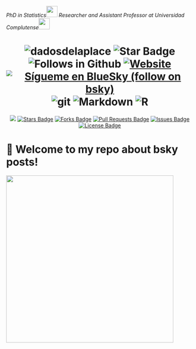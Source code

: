 
<p><em>PhD in Statistics<img src="https://media.giphy.com/media/fYSnHlufseco8Fh93Z/giphy.gif" width="30"> Researcher and Assistant Professor at Universidad Complutense<img src="https://media.giphy.com/media/WUlplcMpOCEmTGBtBW/giphy.gif" width="30"> 
</em></p>

<h1 align="center">
<img src="https://komarev.com/ghpvc/?username=dadosdelaplace&label=Profile%20views&color=blue&style=plastic" alt="dadosdelaplace">
<img src="https://img.shields.io/static/v1?label=%F0%9F%8C%9F&message=If%20Useful&style=style=flat&color=BC4E99" alt="Star Badge"/>
<img src="https://img.shields.io/github/followers/dadosdelaplace?label=Follow&style=social" alt="Follows in Github"/>
<a href="https://javieralvarezliebana.es/"><img src="https://img.shields.io/badge/Website-46a2f1.svg?&style=flat-square&logo=Google-Chrome&logoColor=white&link=https://javieralvarezliebana.es/" alt="Website"/></a>
<a href="https://bsky.app/profile/dadosdelaplace.bsky.social"> <img src="https://img.shields.io/badge/-Bluesky-3686f7?style=flat&logo=icloud&logoColor=white"
            alt="Sígueme en BlueSky (follow on bsky)"></a>
<img src="https://img.shields.io/badge/-Git-F05032?style=for-the-badge&logo=git&logoColor=white" alt="git">
<img src="https://img.shields.io/badge/markdown-%23000000.svg?style=for-the-badge&logo=markdown&logoColor=white" alt="Markdown">
<img src="https://img.shields.io/badge/r-%23276DC3.svg?style=for-the-badge&logo=r&logoColor=white" alt="R">
</h1>

<div align="center">
<a href="https://github.com/dadosdelaplace/bsky/pulse" alt="Activity"><img src="https://img.shields.io/github/commit-activity/m/dadosdelaplace/bsky"/></a>
<a href="https://github.com/dadosdelaplace/bsky/stargazers"><img src="https://img.shields.io/github/stars/dadosdelaplace/bsky" alt="Stars Badge"/></a>
<a href="https://github.com/dadosdelaplace/bsky/network/members"><img src="https://img.shields.io/github/forks/dadosdelaplace/bsky" alt="Forks Badge"/></a>
<a href="https://github.com/dadosdelaplace/bsky/pulls"><img src="https://img.shields.io/github/issues-pr/dadosdelaplace/bsky" alt="Pull Requests Badge"/></a>
<a href="https://github.com/dadosdelaplace/bsky/issues"><img src="https://img.shields.io/github/issues/dadosdelaplace/bsky" alt="Issues Badge"/></a>
<a href="https://github.com/dadosdelaplace/docencia/blob/master/LICENSE"><img src="https://img.shields.io/github/license/dadosdelaplace/docencia?color=2b9348" alt="License Badge"/></a>
</div>

<h1 align="left">🦋 Welcome to my repo about bsky posts!</h1>

<a href="https://javieralvarezliebana.es/bsky/R-posts"><img width = "450" src="https://github.com/user-attachments/assets/fe328a79-d1c5-4edc-a12a-5e7c5b1c1915">

